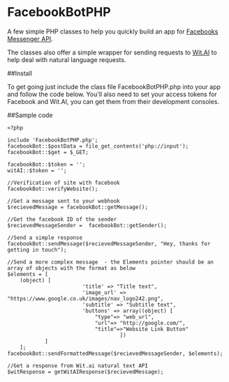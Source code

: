 # FacebookBotPHP

A few simple PHP classes to help you quickly build an app for [Facebooks Messenger API](https://developers.facebook.com/docs/messenger-platform/quickstart). 

The classes also offer a simple wrapper for sending requests to [Wit.AI](https://wit.ai/) to help deal with natural language requests.

##Install

To get going just include the class file FacebookBotPHP.php into your app and follow the code below. You'll also need to set your access tokens for Facebook and Wit.AI, you can get them from their development consoles.


##Sample code

```
<?php

include 'FacebookBotPHP.php';
facebookBot::$postData = file_get_contents('php://input');
facebookBot::$get = $_GET;

facebookBot::$token = '';
witAI::$token = '';

//Verification of site with facebook
facebookBot::verifyWebsite();

//Get a message sent to your webhook
$recievedMessage = facebookBot::getMessage();

//Get the facebook ID of the sender
$recievedMessageSender =  facebookBot::getSender();

//Send a simple response
facebookBot::sendMessage($recievedMessageSender, "Hey, thanks for getting in touch");

//Send a more complex message  - the Elements pointer should be an array of objects with the format as below
$elements = [
    (object) [
                        'title' => "Title text",
                        'image_url' => "https://www.google.co.uk/images/nav_logo242.png",
                        'subtitle' => "Subtitle text",
                        'buttons' => array((object) [
                            "type"=> "web_url",
                            "url"=> "http://google.com/",
                            "title"=>"Website Link Button"
                                    ])
            ]
    ];
facebookBot::sendFormattedMessage($recievedMessageSender, $elements);

//Get a response from Wit.ai natural text API
$witResponse = getWitAIResponse($recievedMessage);
```

